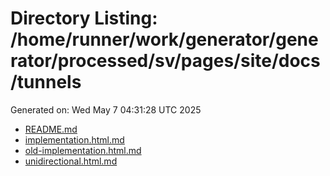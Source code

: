 # Directory Listing: /home/runner/work/generator/generator/processed/sv/pages/site/docs/tunnels
Generated on: Wed May  7 04:31:28 UTC 2025

- [README.md](README.md)
- [implementation.html.md](implementation.html.md)
- [old-implementation.html.md](old-implementation.html.md)
- [unidirectional.html.md](unidirectional.html.md)
